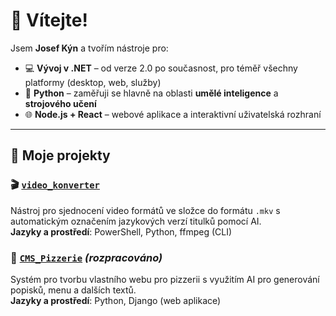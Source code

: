 # 👋 Vítejte!

Jsem **Josef Kýn** a tvořím nástroje pro:

- 💻 **Vývoj v .NET** – od verze 2.0 po současnost, pro téměř všechny platformy (desktop, web, služby)
- 🐍 **Python** – zaměřuji se hlavně na oblasti **umělé inteligence** a **strojového učení**
- 🌐 **Node.js + React** – webové aplikace a interaktivní uživatelská rozhraní

---

## 🧰 Moje projekty

### 🎬 [`video_konverter`](https://github.com/jokycz/video_konverter)
Nástroj pro sjednocení video formátů ve složce do formátu `.mkv` s automatickým označením jazykových verzí titulků pomocí AI.  
**Jazyky a prostředí**: PowerShell, Python, ffmpeg (CLI)

### 🍕 [`CMS_Pizzerie`](https://github.com/jokycz/CMS_Pizzerie) *(rozpracováno)*
Systém pro tvorbu vlastního webu pro pizzerii s využitím AI pro generování popisků, menu a dalších textů.  
**Jazyky a prostředí**: Python, Django (web aplikace)


